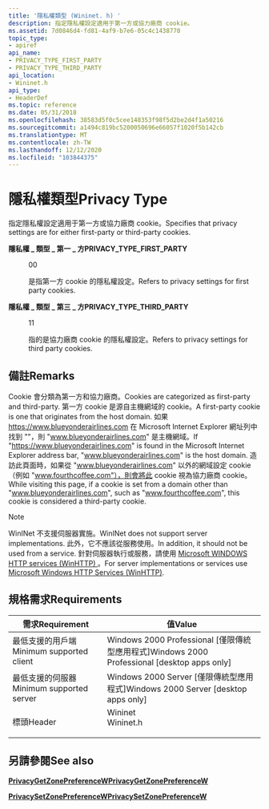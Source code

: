 ```yaml
---
title: '隱私權類型 (Wininet. h) '
description: 指定隱私權設定適用于第一方或協力廠商 cookie。
ms.assetid: 7d0846d4-fd81-4af9-b7e6-05c4c1438770
topic_type:
- apiref
api_name:
- PRIVACY_TYPE_FIRST_PARTY
- PRIVACY_TYPE_THIRD_PARTY
api_location:
- Wininet.h
api_type:
- HeaderDef
ms.topic: reference
ms.date: 05/31/2018
ms.openlocfilehash: 38583d5f0c5cee148353f98f5d2be2d4f1a50216
ms.sourcegitcommit: a1494c819bc5200050696e66057f1020f5b142cb
ms.translationtype: MT
ms.contentlocale: zh-TW
ms.lasthandoff: 12/12/2020
ms.locfileid: "103844375"
---
```

# <a name="privacy-type"></a><span data-ttu-id="112ea-103">隱私權類型</span><span class="sxs-lookup"><span data-stu-id="112ea-103">Privacy Type</span></span>

<span data-ttu-id="112ea-104">指定隱私權設定適用于第一方或協力廠商 cookie。</span><span class="sxs-lookup"><span data-stu-id="112ea-104">Specifies that privacy settings are for either first-party or third-party cookies.</span></span>

<dl> <dt>

<span data-ttu-id="112ea-105"><span id="PRIVACY_TYPE_FIRST_PARTY"></span><span id="privacy_type_first_party"></span>**隱私權 \_ 類型 \_ 第一 \_ 方**</span><span class="sxs-lookup"><span data-stu-id="112ea-105"><span id="PRIVACY_TYPE_FIRST_PARTY"></span><span id="privacy_type_first_party"></span>**PRIVACY\_TYPE\_FIRST\_PARTY**</span></span>
</dt> <dd> <dl> <dt>

<span data-ttu-id="112ea-106">0</span><span class="sxs-lookup"><span data-stu-id="112ea-106">0</span></span>
</dt> <dt>



<span data-ttu-id="112ea-107">是指第一方 cookie 的隱私權設定。</span><span class="sxs-lookup"><span data-stu-id="112ea-107">Refers to privacy settings for first party cookies.</span></span>


</dt> </dl> </dd> <dt>

<span data-ttu-id="112ea-108"><span id="PRIVACY_TYPE_THIRD_PARTY"></span><span id="privacy_type_third_party"></span>**隱私權 \_ 類型 \_ 第三 \_ 方**</span><span class="sxs-lookup"><span data-stu-id="112ea-108"><span id="PRIVACY_TYPE_THIRD_PARTY"></span><span id="privacy_type_third_party"></span>**PRIVACY\_TYPE\_THIRD\_PARTY**</span></span>
</dt> <dd> <dl> <dt>

<span data-ttu-id="112ea-109">1</span><span class="sxs-lookup"><span data-stu-id="112ea-109">1</span></span>
</dt> <dt>



<span data-ttu-id="112ea-110">指的是協力廠商 cookie 的隱私權設定。</span><span class="sxs-lookup"><span data-stu-id="112ea-110">Refers to privacy settings for third party cookies.</span></span>


</dt> </dl> </dd> </dl>

## <a name="remarks"></a><span data-ttu-id="112ea-111">備註</span><span class="sxs-lookup"><span data-stu-id="112ea-111">Remarks</span></span>

<span data-ttu-id="112ea-112">Cookie 會分類為第一方和協力廠商。</span><span class="sxs-lookup"><span data-stu-id="112ea-112">Cookies are categorized as first-party and third-party.</span></span> <span data-ttu-id="112ea-113">第一方 cookie 是源自主機網域的 cookie。</span><span class="sxs-lookup"><span data-stu-id="112ea-113">A first-party cookie is one that originates from the host domain.</span></span> <span data-ttu-id="112ea-114">如果 https://www.blueyonderairlines.com 在 Microsoft Internet Explorer 網址列中找到 ""，則 "www.blueyonderairlines.com" 是主機網域。</span><span class="sxs-lookup"><span data-stu-id="112ea-114">If "https://www.blueyonderairlines.com" is found in the Microsoft Internet Explorer address bar, "www.blueyonderairlines.com" is the host domain.</span></span> <span data-ttu-id="112ea-115">造訪此頁面時，如果從 "www.blueyonderairlines.com" 以外的網域設定 cookie （例如 "www.fourthcoffee.com"），則會將此 cookie 視為協力廠商 cookie。</span><span class="sxs-lookup"><span data-stu-id="112ea-115">While visiting this page, if a cookie is set from a domain other than "www.blueyonderairlines.com", such as "www.fourthcoffee.com", this cookie is considered a third-party cookie.</span></span>

> [!Note]  
> <span data-ttu-id="112ea-116">WinINet 不支援伺服器實施。</span><span class="sxs-lookup"><span data-stu-id="112ea-116">WinINet does not support server implementations.</span></span> <span data-ttu-id="112ea-117">此外，它不應該從服務使用。</span><span class="sxs-lookup"><span data-stu-id="112ea-117">In addition, it should not be used from a service.</span></span> <span data-ttu-id="112ea-118">針對伺服器執行或服務，請使用 [Microsoft WINDOWS HTTP services (WinHTTP) ](/windows/desktop/WinHttp/winhttp-start-page)。</span><span class="sxs-lookup"><span data-stu-id="112ea-118">For server implementations or services use [Microsoft Windows HTTP Services (WinHTTP)](/windows/desktop/WinHttp/winhttp-start-page).</span></span>

 

## <a name="requirements"></a><span data-ttu-id="112ea-119">規格需求</span><span class="sxs-lookup"><span data-stu-id="112ea-119">Requirements</span></span>



| <span data-ttu-id="112ea-120">需求</span><span class="sxs-lookup"><span data-stu-id="112ea-120">Requirement</span></span> | <span data-ttu-id="112ea-121">值</span><span class="sxs-lookup"><span data-stu-id="112ea-121">Value</span></span> |
|-------------------------------------|--------------------------------------------------------------------------------------|
| <span data-ttu-id="112ea-122">最低支援的用戶端</span><span class="sxs-lookup"><span data-stu-id="112ea-122">Minimum supported client</span></span><br/> | <span data-ttu-id="112ea-123">Windows 2000 Professional \[僅限傳統型應用程式\]</span><span class="sxs-lookup"><span data-stu-id="112ea-123">Windows 2000 Professional \[desktop apps only\]</span></span><br/>                           |
| <span data-ttu-id="112ea-124">最低支援的伺服器</span><span class="sxs-lookup"><span data-stu-id="112ea-124">Minimum supported server</span></span><br/> | <span data-ttu-id="112ea-125">Windows 2000 Server \[僅限傳統型應用程式\]</span><span class="sxs-lookup"><span data-stu-id="112ea-125">Windows 2000 Server \[desktop apps only\]</span></span><br/>                                 |
| <span data-ttu-id="112ea-126">標頭</span><span class="sxs-lookup"><span data-stu-id="112ea-126">Header</span></span><br/>                   | <dl> <span data-ttu-id="112ea-127"><dt>Wininet</dt></span><span class="sxs-lookup"><span data-stu-id="112ea-127"><dt>Wininet.h</dt></span></span> </dl> |



## <a name="see-also"></a><span data-ttu-id="112ea-128">另請參閱</span><span class="sxs-lookup"><span data-stu-id="112ea-128">See also</span></span>

<dl> <dt>

[<span data-ttu-id="112ea-129">**PrivacyGetZonePreferenceW**</span><span class="sxs-lookup"><span data-stu-id="112ea-129">**PrivacyGetZonePreferenceW**</span></span>](/windows/win32/api/winineti/nf-winineti-privacygetzonepreferencew)
</dt> <dt>

[<span data-ttu-id="112ea-130">**PrivacySetZonePreferenceW**</span><span class="sxs-lookup"><span data-stu-id="112ea-130">**PrivacySetZonePreferenceW**</span></span>](/windows/win32/api/winineti/nf-winineti-privacysetzonepreferencew)
</dt> </dl>

 

